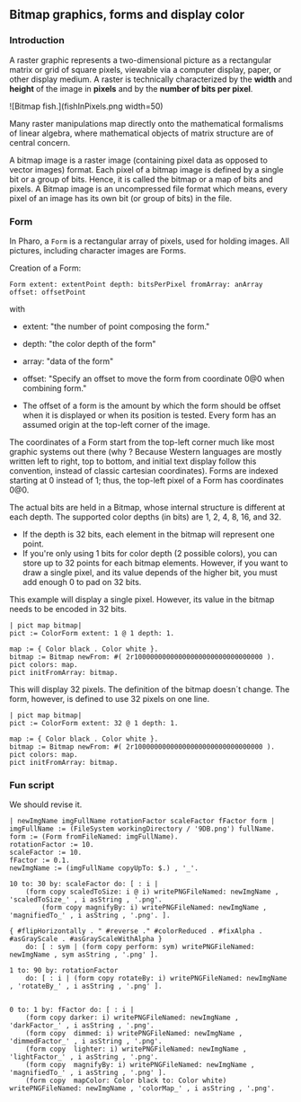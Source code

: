 ## Bitmap graphics, forms and display color

### Introduction

A raster graphic represents a two-dimensional picture as a rectangular matrix or grid of square pixels, viewable via a computer display, paper, or other display medium. A raster is technically characterized by the **width** and **height** of the image in **pixels** and by the **number of bits per pixel**.

![Bitmap fish.](fishInPixels.png width=50)

Many raster manipulations map directly onto the mathematical formalisms of linear algebra, where mathematical objects of matrix structure are of central concern.

A bitmap image is a raster image (containing pixel data as opposed to vector images) format. Each pixel of a bitmap image is defined by a single bit or a group of bits. Hence, it is called the bitmap or a map of bits and pixels. A Bitmap image is an uncompressed file format which means, every pixel of an image has its own bit (or group of bits) in the file.

### Form 

In Pharo, a `Form` is a rectangular array of pixels, used for holding images.  All pictures, including character images are Forms.

Creation of a Form:

```smalltalk
Form extent: extentPoint depth: bitsPerPixel fromArray: anArray offset: offsetPoint
```
with 

- extent: "the number of point composing the form."
- depth: "the color depth of the form"
- array: "data of the form"
- offset: "Specify an offset to move the form from coordinate 0@0 when combining form."

- The offset of a form is the amount by which the form should be offset when it is displayed or when its position is tested. Every form has an assumed origin at the top-left corner of the image. 

The coordinates of a Form start from the top-left corner much like most graphic systems out there (why ? Because Western languages are mostly written left to right, top to bottom, and initial text display follow this convention, instead of classic cartesian coordinates). 
Forms are indexed starting at 0 instead of 1; thus, the top-left pixel of a Form has coordinates 0@0.

The actual bits are held in a Bitmap, whose internal structure is different at each depth.
The supported color depths (in bits) are 1, 2, 4, 8, 16, and 32.

- If the depth is 32 bits, each element in the bitmap will represent one point.
- If you're only using 1 bits for color depth (2 possible colors), you can store up to 32 points for each bitmap elements. However, if you want to draw a single pixel, and its value depends of the higher bit, you must add enough 0 to pad on 32 bits.

This example will display a single pixel. However, its value in the bitmap needs to be encoded in 32 bits.

```smalltalk
| pict map bitmap|
pict := ColorForm extent: 1 @ 1 depth: 1.

map := { Color black . Color white }.
bitmap := Bitmap newFrom: #( 2r10000000000000000000000000000000 ).
pict colors: map.
pict initFromArray: bitmap.
```

This will display 32 pixels. The definition of the bitmap doesn´t change.
The form, however, is defined to use 32 pixels on one line.

```smalltalk
| pict map bitmap|
pict := ColorForm extent: 32 @ 1 depth: 1.

map := { Color black . Color white }.
bitmap := Bitmap newFrom: #( 2r10000000000000000000000000000000 ).
pict colors: map.
pict initFromArray: bitmap.
```


### Fun script

We should revise it. 
```
| newImgName imgFullName rotationFactor scaleFactor fFactor form |
imgFullName := (FileSystem workingDirectory / '9DB.png') fullName.
form := (Form fromFileNamed: imgFullName).
rotationFactor := 10.
scaleFactor := 10.
fFactor := 0.1.
newImgName := (imgFullName copyUpTo: $.) , '_'.

10 to: 30 by: scaleFactor do: [ : i |
	(form copy scaledToSize: i @ i) writePNGFileNamed: newImgName , 'scaledToSize_' , i asString , '.png'.
		(form copy magnifyBy: i) writePNGFileNamed: newImgName , 'magnifiedTo_' , i asString , '.png'. ].

{ #flipHorizontally . " #reverse ." #colorReduced . #fixAlpha . #asGrayScale . #asGrayScaleWithAlpha } 
	do: [ : sym | (form copy perform: sym) writePNGFileNamed: newImgName , sym asString , '.png' ].

1 to: 90 by: rotationFactor 
	do: [ : i | (form copy rotateBy: i) writePNGFileNamed: newImgName , 'rotateBy_' , i asString , '.png' ].


0 to: 1 by: fFactor do: [ : i | 
	(form copy darker: i) writePNGFileNamed: newImgName , 'darkFactor_' , i asString , '.png'.
	(form copy  dimmed: i) writePNGFileNamed: newImgName , 'dimmedFactor_' , i asString , '.png'.
	(form copy  lighter: i) writePNGFileNamed: newImgName , 'lightFactor_' , i asString , '.png'.
	(form copy  magnifyBy: i) writePNGFileNamed: newImgName , 'magnifiedTo_' , i asString , '.png' ].
	(form copy  mapColor: Color black to: Color white) writePNGFileNamed: newImgName , 'colorMap_' , i asString , '.png'.
```
	



